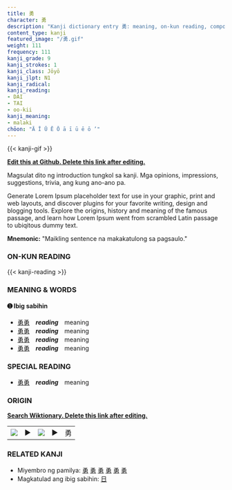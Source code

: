 ```yaml
---
title: 勇
character: 勇
description: "Kanji dictionary entry 勇: meaning, on-kun reading, compounds, origin, related kanji"
content_type: kanji
featured_image: "/勇.gif"
weight: 111
frequency: 111
kanji_grade: 9
kanji_strokes: 1
kanji_class: Jōyō
kanji_jlpt: N1
kanji_radical: 
kanji_reading: 
- DAI
- TAI
- oo-kii
kanji_meaning:
- malaki
chōon: "Ā Ī Ū Ē Ō ā ī ū ē ō ’"
---
```

[//]: # (Don't edit the line below. Kanji animated GIF code is automatically generated.)
{{< kanji-gif >}}

[//]: # (Edit below this line.)

**[Edit this at Github. Delete this link after editing.](https://github.com/tim0g/tim/tree/main/content/kanji/勇/index.md)**

Magsulat dito ng introduction tungkol sa kanji. Mga opinions, impressions, suggestions, trivia, ang kung ano-ano pa.

Generate Lorem Ipsum placeholder text for use in your graphic, print and web layouts, and discover plugins for your favorite writing, design and blogging tools. Explore the origins, history and meaning of the famous passage, and learn how Lorem Ipsum went from scrambled Latin passage to ubiqitous dummy text.
 
**Mnemonic:** "Maikling sentence na makakatulong sa pagsaulo."

### ON-KUN READING

[//]: # (Don't edit the line below. ON-KUN READING code is automatically generated.)
{{< kanji-reading >}}

### MEANING & WORDS

#### ➊ **Ibig sabihin**
  - [勇](../勇)[勇](../勇)　***reading***　meaning
  - [勇](../勇)[勇](../勇)　***reading***　meaning
  - [勇](../勇)[勇](../勇)　***reading***　meaning
  - [勇](../勇)[勇](../勇)　***reading***　meaning

### SPECIAL READING
  - [勇](../勇)[勇](../勇)　***reading***　meaning

### ORIGIN

**[Search Wiktionary. Delete this link after editing.](https://wiktionary.org/wiki/勇)**
<table class="kanji-table"><tr><td>
<img src="60px-勇-bronze.svg.png">
</td><td>▶</td><td>
<img src="60px-勇-oracle.svg.png">
</td><td>▶</td>
<td class="kanji-origin">勇</td>
</tr></table>

### RELATED KANJI
- Miyembro ng pamilya: [勇](../勇) [勇](../勇) [勇](../勇) [勇](../勇) [勇](../勇) [勇](../勇)
- Magkatulad ang ibig sabihin: [日](../日)
